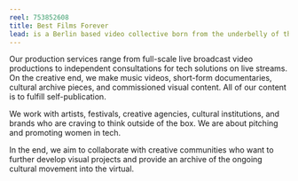 ```yaml
---
reel: 753852608
title: Best Films Forever
lead: is a Berlin based video collective born from the underbelly of the internet and the underground electronic music scene, specialized in live broadcast documentary films & music videos, circulating around music and art.
---
```


​Our production services range from full-scale live broadcast video productions to independent consultations for tech solutions on live streams. On the creative end, we make music videos, short-form documentaries, cultural archive pieces, and commissioned visual content. All of our content is to fulfill self-publication.

We work with artists, festivals, creative agencies, cultural institutions, and brands who are craving to think outside of the box. We are about pitching and promoting women in tech.

In the end, we aim to collaborate with creative communities who want to further develop visual projects and provide an archive of the ongoing cultural movement into the virtual.
